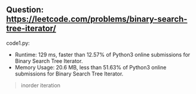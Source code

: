 ## Question: https://leetcode.com/problems/binary-search-tree-iterator/

code1.py:
* Runtime: 129 ms, faster than 12.57% of Python3 online submissions for Binary Search Tree Iterator.
* Memory Usage: 20.6 MB, less than 51.63% of Python3 online submissions for Binary Search Tree Iterator.
> inorder iteration